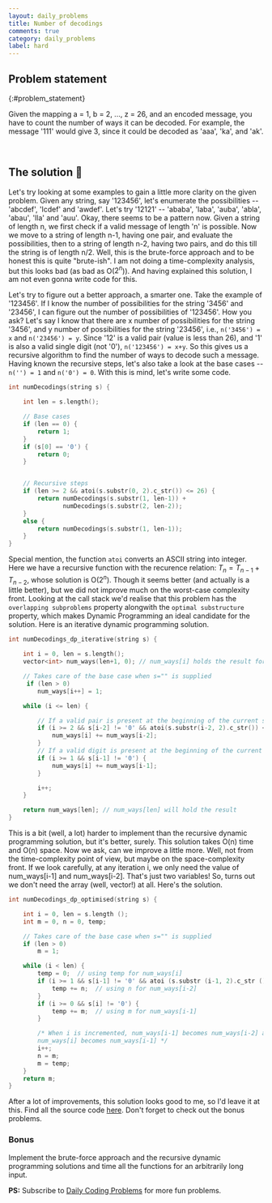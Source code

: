```yaml
---
layout: daily_problems
title: Number of decodings
comments: true
category: daily_problems
label: hard
---
```


## Problem statement
{:#problem_statement}

Given the mapping a = 1, b = 2, ..., z = 26, and an encoded message, you have to
count the number of ways it can be decoded. For example, the message '111' would
give 3, since it could be decoded as 'aaa', 'ka', and 'ak'.

<br />

## The solution 🎉

Let's try looking at some examples to gain a little more clarity on the given
problem. Given any string, say '123456', let's enumerate the possibilities --
'abcdef', 'lcdef' and 'awdef'. Let's try '12121' -- 'ababa', 'laba', 'auba',
'abla', 'abau', 'lla' and 'auu'. Okay, there seems to be a pattern now. Given a
string of length n, we first check if a valid message of length 'n' is possible.
Now we move to a string of length n-1, having one pair, and evaluate the
possibilities, then to a string of length n-2, having two pairs, and do this
till the string is of length n/2. Well, this is the brute-force approach and to
be honest this is quite "brute-ish". I am not doing a time-complexity analysis,
but this looks bad (as bad as O($2^n$)). And having explained this solution, I
am not even gonna write code for this.

Let's try to figure out a better approach, a smarter one. Take the example of
'123456'. If I know the number of possibilities for the string '3456' and '23456',
I can figure out the number of possibilities of '123456'. How you ask? Let's
say I know that there are x number of possibilities for the string '3456', and
y number of possibilities for the string '23456', i.e., `n('3456') = x` and
`n('23456') = y`. Since '12' is a valid pair (value is less than 26), and '1' is
also a valid single digit (not '0'), `n('123456') = x+y`. So this gives us a
recursive algorithm to find the number of ways to decode such a message. Having
known the recursive steps, let's also take a look at the base cases --
`n('') = 1` and `n('0') = 0`. With this is mind, let's write some code.

```c++
int numDecodings(string s) {

    int len = s.length();

    // Base cases
    if (len == 0) {
        return 1;
    }
    if (s[0] == '0') {
        return 0;
    }


    // Recursive steps
    if (len >= 2 && atoi(s.substr(0, 2).c_str()) <= 26) {
        return numDecodings(s.substr(1, len-1)) +
               numDecodings(s.substr(2, len-2));
    }
    else {
        return numDecodings(s.substr(1, len-1));
    }
}
```

Special mention, the function `atoi` converts an ASCII string into integer. Here we
have a recursive function with the recurence relation: $T_n = T_{n-1} + T_{n-2}$,
whose solution is O($2^n$). Though it seems better (and actually is a little better),
but we did not improve much on the worst-case complexity front. Looking at the call
stack we'd realise that this problem has the `overlapping subproblems` property
alongwith the `optimal substructure` property, which makes Dynamic Programming
an ideal candidate for the solution. Here is an iterative dynamic programming solution.

```c++
int numDecodings_dp_iterative(string s) {

    int i = 0, len = s.length();
    vector<int> num_ways(len+1, 0); // num_ways[i] holds the result for n(s[:i])

    // Takes care of the base case when s="" is supplied
     if (len > 0)
        num_ways[i++] = 1;

    while (i <= len) {

        // If a valid pair is present at the beginning of the current substring
        if (i >= 2 && s[i-2] != '0' && atoi(s.substr(i-2, 2).c_str()) <= 26) {
            num_ways[i] += num_ways[i-2];
        }
        // If a valid digit is present at the beginning of the current substring
        if (i >= 1 && s[i-1] != '0') {
            num_ways[i] += num_ways[i-1];
        }

        i++;
    }

    return num_ways[len]; // num_ways[len] will hold the result
}
```

This is a bit (well, a lot) harder to implement than the recursive dynamic
programming solution, but it's better, surely. This solution takes O(n) time
and O(n) space. Now we ask, can we improve a  little more. Well, not from the
time-complexity point of view, but maybe on the space-complexity front. If we
look carefully, at any iteration i, we only need the value of num_ways[i-1] and
num_ways[i-2]. That's just two variables! So, turns out we don't need the array
(well, vector!) at all. Here's the solution.

```c++
int numDecodings_dp_optimised(string s) {

    int i = 0, len = s.length ();
    int m = 0, n = 0, temp;

    // Takes care of the base case when s="" is supplied
    if (len > 0)
        m = 1;

    while (i < len) {
        temp = 0;  // using temp for num_ways[i]
        if (i >= 1 && s[i-1] != '0' && atoi (s.substr (i-1, 2).c_str ()) <= 26){
	        temp += n;  // using n for num_ways[i-2]
	    }
        if (i >= 0 && s[i] != '0') {
	        temp += m;  // using m for num_ways[i-1]
	    }

        /* When i is incremented, num_ways[i-1] becomes num_ways[i-2] and
        num_ways[i] becomes num_ways[i-1] */
        i++;
        n = m;
        m = temp;
    }
    return m;
}
```

After a lot of improvements, this solution looks good to me, so I'd leave it at this.
Find all the source code [here](https://onlinegdb.com/ryt40JgJr). Don't forget
to check out the bonus problems.

### Bonus

Implement the brute-force approach and the recursive dynamic programming solutions
and time all the functions for an arbitrarily long input.

**PS:** Subscribe to [Daily Coding Problems](https://dailycodingproblems.com) for
more fun problems.
